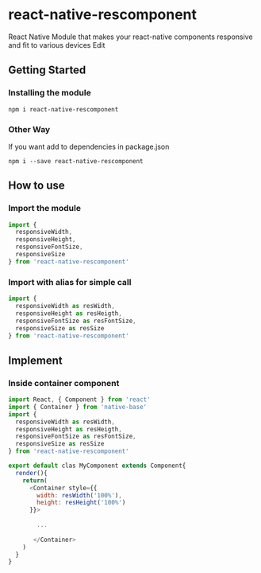 # react-native-rescomponent
React Native Module that makes your react-native components responsive and fit to various devices Edit
## Getting Started

### Installing the module
```
npm i react-native-rescomponent
```

### Other Way
If you want add to dependencies in package.json
```
npm i --save react-native-rescomponent
```

## How to use

### Import the module
```javascript
import {
  responsiveWidth,
  responsiveHeight,
  responsiveFontSize,
  responsiveSize
} from 'react-native-rescomponent'
```
### Import with alias for simple call
```javascript
import {
  responsiveWidth as resWidth,
  responsiveHeight as resHeigth,
  responsiveFontSize as resFontSize,
  responsiveSize as resSize
} from 'react-native-rescomponent'
```

## Implement

### Inside container component
```javascript
import React, { Component } from 'react'
import { Container } from 'native-base'
import {
  responsiveWidth as resWidth,
  responsiveHeight as resHeigth,
  responsiveFontSize as resFontSize,
  responsiveSize as resSize
} from 'react-native-rescomponent'

export default clas MyComponent extends Component{
  render(){
    return(
      <Container style={{
        width: resWidth('100%'),
        height: resHeight('100%')
      }}>
      
        ...
        
       </Container>
    )
  }
}
```
